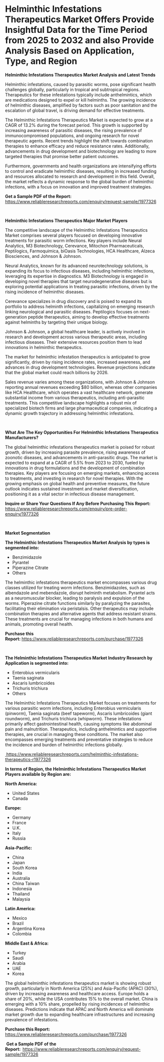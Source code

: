 <p><h1>Helminthic Infestations Therapeutics Market Offers Provide Insightful Data for the Time Period from 2025 to 2032 and also Provide Analysis Based on Application, Type, and Region</h1></p><p><strong>Helminthic Infestations Therapeutics Market Analysis and Latest Trends</strong></p>
<p><p>Helminthic infestations, caused by parasitic worms, pose significant health challenges globally, particularly in tropical and subtropical regions. Therapeutics for these infestations typically include anthelmintics, which are medications designed to expel or kill helminths. The growing incidence of helminthic diseases, amplified by factors such as poor sanitation and the escalation of global travel, is driving demand for effective treatments.</p><p>The Helminthic Infestations Therapeutics Market is expected to grow at a CAGR of 13.2% during the forecast period. This growth is supported by increasing awareness of parasitic diseases, the rising prevalence of immunocompromised populations, and ongoing research for novel therapeutic agents. Recent trends highlight the shift towards combination therapies to enhance efficacy and reduce resistance rates. Additionally, advancements in drug development and biotechnology are leading to more targeted therapies that promise better patient outcomes. </p><p>Furthermore, governments and health organizations are intensifying efforts to control and eradicate helminthic diseases, resulting in increased funding and resources allocated to research and development in this field. Overall, the market reflects a dynamic response to the global burden of helminthic infections, with a focus on innovation and improved treatment strategies.</p></p>
<p><strong>Get a Sample PDF of the Report:&nbsp;</strong> <a href="https://www.reliableresearchreports.com/enquiry/request-sample/1977326?utm_campaign=2395&utm_medium=2&utm_source=Github&utm_content=ia&utm_term=13042025&utm_id=helminthic-infestations-therapeutics">https://www.reliableresearchreports.com/enquiry/request-sample/1977326</a></p>
<p>&nbsp;</p>
<p><strong>Helminthic Infestations Therapeutics Major Market Players</strong></p>
<p><p>The competitive landscape of the Helminthic Infestations Therapeutics Market comprises several players focused on developing innovative treatments for parasitic worm infections. Key players include Neural Analytics, M3 Biotechnology, Cerevance, Mitochon Pharmaceuticals, Peptilogics, Farmoquimica, biOasis Technologies, HCA Healthcare, Alzeca Biosciences, and Johnson & Johnson.</p><p>Neural Analytics, known for its advanced neurotechnology solutions, is expanding its focus to infectious diseases, including helminthic infections, leveraging its expertise in diagnostics. M3 Biotechnology is engaged in developing novel therapies that target neurodegenerative diseases but is exploring potential applications in treating parasitic infections, driven by the rising incidence of helminthic diseases.</p><p>Cerevance specializes in drug discovery and is poised to expand its portfolio to address helminth infections, capitalizing on emerging research linking neurological and parasitic diseases. Peptilogics focuses on next-generation peptide therapeutics, aiming to develop effective treatments against helminths by targeting their unique biology.</p><p>Johnson & Johnson, a global healthcare leader, is actively involved in research and development across various therapeutic areas, including infectious diseases. Their extensive resources position them to lead innovations in helminthic therapeutics.</p><p>The market for helminthic infestation therapeutics is anticipated to grow significantly, driven by rising incidence rates, increased awareness, and advances in drug development technologies. Revenue projections indicate that the global market could reach billions by 2026.</p><p>Sales revenue varies among these organizations, with Johnson & Johnson reporting annual revenues exceeding $80 billion, whereas other companies like HCA Healthcare, which operates a vast healthcare network, generate substantial income from various therapeutics, including anti-parasitic treatments. This competitive landscape highlights a robust mix of specialized biotech firms and large pharmaceutical companies, indicating a dynamic growth trajectory in addressing helminthic infestations.</p></p>
<p>&nbsp;</p>
<p><strong>What Are The Key Opportunities For Helminthic Infestations Therapeutics Manufacturers?</strong></p>
<p><p>The global helminthic infestations therapeutics market is poised for robust growth, driven by increasing parasite prevalence, rising awareness of zoonotic diseases, and advancements in anti-parasitic drugs. The market is expected to expand at a CAGR of 5.5% from 2023 to 2030, fueled by innovations in drug formulations and the development of combination therapies. Key players are focusing on emerging markets, enhancing access to treatments, and investing in research for novel therapies. With the growing emphasis on global health and preventive measures, the future outlook indicates sustained investment and market diversification, positioning it as a vital sector in infectious disease management.</p></p>
<p><strong>Inquire or Share Your Questions If Any Before Purchasing This Report:</strong> <a href="https://www.reliableresearchreports.com/enquiry/pre-order-enquiry/1977326?utm_campaign=2395&utm_medium=2&utm_source=Github&utm_content=ia&utm_term=13042025&utm_id=helminthic-infestations-therapeutics">https://www.reliableresearchreports.com/enquiry/pre-order-enquiry/1977326</a></p>
<p>&nbsp;</p>
<p><strong>Market Segmentation</strong></p>
<p><strong>The Helminthic Infestations Therapeutics Market Analysis by types is segmented into:</strong></p>
<p><ul><li>Benzimidazole</li><li>Pyrantel</li><li>Piperazine Citrate</li><li>Others</li></ul></p>
<p><p>The helminthic infestations therapeutics market encompasses various drug classes utilized for treating worm infections. Benzimidazoles, such as albendazole and mebendazole, disrupt helminth metabolism. Pyrantel acts as a neuromuscular blocker, leading to paralysis and expulsion of the worms. Piperazine citrate functions similarly by paralyzing the parasites, facilitating their elimination via peristalsis. Other therapeutics may include combination therapies and alternative agents that address resistant strains. These treatments are crucial for managing infections in both humans and animals, promoting overall health.</p></p>
<p><strong>Purchase this Report:&nbsp;</strong><a href="https://www.reliableresearchreports.com/purchase/1977326?utm_campaign=2395&utm_medium=2&utm_source=Github&utm_content=ia&utm_term=13042025&utm_id=helminthic-infestations-therapeutics">https://www.reliableresearchreports.com/purchase/1977326</a></p>
<p>&nbsp;</p>
<p><strong>The Helminthic Infestations Therapeutics Market Industry Research by Application is segmented into:</strong></p>
<p><ul><li>Enterobius vermicularis</li><li>Taenia saginata</li><li>Ascaris lumbricoides</li><li>Trichuris trichiura</li><li>Others</li></ul></p>
<p><p>The Helminthic Infestations Therapeutics Market focuses on treatments for various parasitic worm infections, including Enterobius vermicularis (pinworm), Taenia saginata (beef tapeworm), Ascaris lumbricoides (giant roundworm), and Trichuris trichiura (whipworm). These infestations primarily affect gastrointestinal health, causing symptoms like abdominal pain and malnutrition. Therapeutics, including anthelmintics and supportive therapies, are crucial in managing these conditions. The market also encompasses emerging treatments and preventative strategies to reduce the incidence and burden of helminthic infections globally.</p></p>
<p><a href="https://www.reliableresearchreports.com/helminthic-infestations-therapeutics-r1977326?utm_campaign=2395&utm_medium=2&utm_source=Github&utm_content=ia&utm_term=13042025&utm_id=helminthic-infestations-therapeutics">&nbsp;https://www.reliableresearchreports.com/helminthic-infestations-therapeutics-r1977326</a></p>
<p><strong>In terms of Region, the Helminthic Infestations Therapeutics Market Players available by Region are:</strong></p>
<p>
    <p> <strong> North America: </strong>
        <ul>
            <li>United States</li>
            <li>Canada</li>
        </ul>
        </p> 
    <p> <strong> Europe: </strong>
        <ul>
            <li>Germany</li>
            <li>France</li>
            <li>U.K.</li>
            <li>Italy</li>
            <li>Russia</li>
        </ul>
        </p> 
    <p> <strong> Asia-Pacific: </strong>
        <ul>
            <li>China</li>
            <li>Japan</li>
            <li>South Korea</li>
            <li>India</li>
            <li>Australia</li>
            <li>China Taiwan</li>
            <li>Indonesia</li>
            <li>Thailand</li>
            <li>Malaysia</li>
        </ul>
        </p> 
    <p> <strong> Latin America: </strong>
        <ul>
            <li>Mexico</li>
            <li>Brazil</li>
            <li>Argentina Korea</li>
            <li>Colombia</li>
        </ul>
        </p> 
    <p> <strong> Middle East & Africa: </strong>
        <ul>
            <li>Turkey</li>
            <li>Saudi</li>
            <li>Arabia</li>
            <li>UAE</li>
            <li>Korea</li>
        </ul>
    </p>
    </p>
<p><p>The global helminthic infestations therapeutics market is showing robust growth, particularly in North America (25%) and Asia-Pacific (APAC) (30%), driven by increasing awareness and healthcare access. Europe holds a share of 20%, while the USA contributes 15% to the overall market. China is emerging with a 10% share, propelled by rising incidences of helminthic diseases. Predictions indicate that APAC and North America will dominate market growth due to expanding healthcare infrastructures and increasing prevalence of infestations.</p></p>
<p><strong>Purchase this Report: </strong><a href="https://www.reliableresearchreports.com/purchase/1977326?utm_campaign=2395&utm_medium=2&utm_source=Github&utm_content=ia&utm_term=13042025&utm_id=helminthic-infestations-therapeutics">https://www.reliableresearchreports.com/purchase/1977326</a></p>
<p>&nbsp;<strong>Get a Sample PDF of the Report:&nbsp;&nbsp;</strong><a href="https://www.reliableresearchreports.com/enquiry/request-sample/1977326?utm_campaign=2395&utm_medium=2&utm_source=Github&utm_content=ia&utm_term=13042025&utm_id=helminthic-infestations-therapeutics">https://www.reliableresearchreports.com/enquiry/request-sample/1977326</a></p>
<p><strong></strong></p>
<p><p></p><p></p><p></p></p>